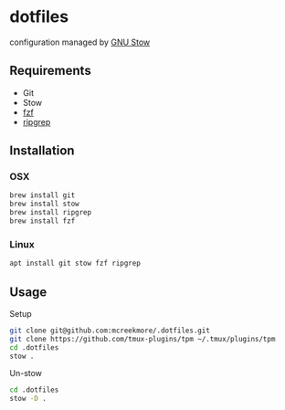 # dotfiles

configuration managed by [GNU Stow](https://www.gnu.org/software/stow/)

## Requirements

- Git
- Stow
- [fzf](https://github.com/junegunn/fzf)
- [ripgrep](https://github.com/BurntSushi/ripgrep)



## Installation

### OSX

```bash
brew install git
brew install stow
brew install ripgrep
brew install fzf
```

### Linux

```bash
apt install git stow fzf ripgrep
```

## Usage

Setup

```bash
git clone git@github.com:mcreekmore/.dotfiles.git
git clone https://github.com/tmux-plugins/tpm ~/.tmux/plugins/tpm
cd .dotfiles
stow .
```

Un-stow
```bash
cd .dotfiles
stow -D .
```
